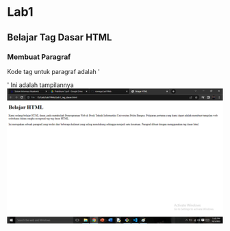 # Lab1
## Belajar Tag Dasar HTML

### Membuat Paragraf
Kode tag untuk paragraf adalah '<p>'
Ini adalah tampilannya
![gambar 1](ss/ss1.png)